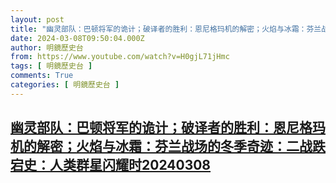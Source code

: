 ```yaml
---
layout: post
title: "幽灵部队：巴顿将军的诡计；破译者的胜利：恩尼格玛机的解密；火焰与冰霜：芬兰战场的冬季奇迹：二战跌宕史：人类群星闪耀时20240308"
date: 2024-03-08T09:50:04.000Z
author: 明鏡歷史台
from: https://www.youtube.com/watch?v=H0gjL71jHmc
tags: [ 明鏡歷史台 ]
comments: True
categories: [ 明鏡歷史台 ]
---
```

<!--1709891404000-->
[幽灵部队：巴顿将军的诡计；破译者的胜利：恩尼格玛机的解密；火焰与冰霜：芬兰战场的冬季奇迹：二战跌宕史：人类群星闪耀时20240308](https://www.youtube.com/watch?v=H0gjL71jHmc)
------

<div>

</div>
